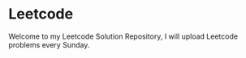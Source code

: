 # Leetcode
Welcome to my Leetcode Solution Repository, I will upload Leetcode problems every Sunday.
